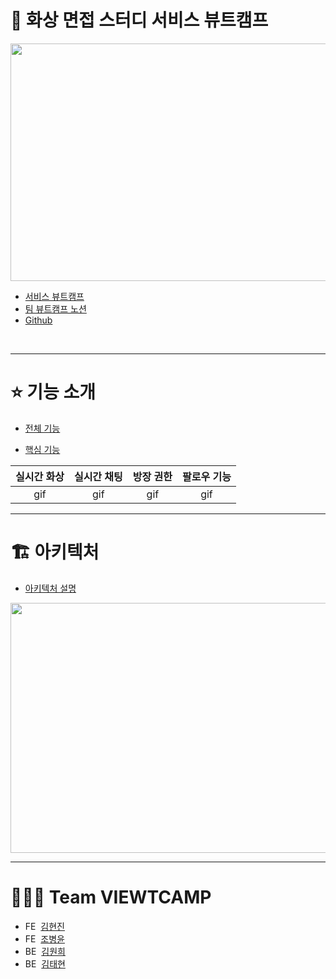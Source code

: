 # 👥 화상 면접 스터디 서비스 뷰트캠프 

<img src = "https://user-images.githubusercontent.com/101050600/170824404-8f76107c-9169-49c9-90ca-3a16bc4fb407.png" width="700px" height="380px">


- [서비스 뷰트캠프](https://www.viewtcamp.com)
- [팀 뷰트캠프 노션](https://www.notion.so/viewtcamp/91f8238a76ab4d8790223c88a79e7e13)
- [Github](https://github.com/VIEWT-CAMP)
</br>

---

# ⭐️ 기능 소개

- [전체 기능](https://github.com/VIEWT-CAMP/.github/wiki/%EC%A0%84%EC%B2%B4-%EA%B8%B0%EB%8A%A5-%EC%86%8C%EA%B0%9C) 
 
- [핵심 기능](https://github.com/VIEWT-CAMP/.github/wiki/%ED%95%B5%EC%8B%AC-%EA%B8%B0%EB%8A%A5-%EC%86%8C%EA%B0%9C)  

|**실시간 화상**|**실시간 채팅**|**방장 권한**|**팔로우 기능**|
|:---:|:---:|:---:|:---:|
|gif|gif|gif|gif|   

---
# 🏗 아키텍처

- [아키텍처 설명](https://github.com/VIEWT-CAMP/.github/wiki/%ED%94%84%EB%A1%9C%EC%A0%9D%ED%8A%B8-%EC%95%84%ED%82%A4%ED%85%8D%EC%B2%98)

<img src = "https://user-images.githubusercontent.com/101050600/170838024-f4100e72-0dc1-4441-8740-29a8b50cf186.png" width="700px" 
height="400px">



---

# 🧑🏻‍💻 Team VIEWTCAMP  

- FE &nbsp;[김현진](https://github.com/guswls1419) 
- FE &nbsp;[조병윤](https://github.com/chobyhh)
- BE &nbsp;[김원희](https://github.com/wonhee418)
- BE &nbsp;[김태현](https://github.com/taetoo)
